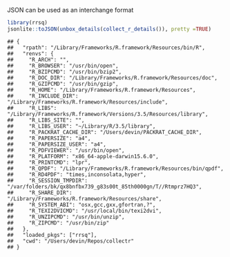 
<!-- README.md is generated from README.Rmd. Please edit that file -->

JSON can be used as an interchange format

``` r
library(rrsq)
jsonlite::toJSON(unbox_details(collect_r_details()), pretty =TRUE)
```

    ## {
    ##   "rpath": "/Library/Frameworks/R.framework/Resources/bin/R",
    ##   "renvs": {
    ##     "R_ARCH": "",
    ##     "R_BROWSER": "/usr/bin/open",
    ##     "R_BZIPCMD": "/usr/bin/bzip2",
    ##     "R_DOC_DIR": "/Library/Frameworks/R.framework/Resources/doc",
    ##     "R_GZIPCMD": "/usr/bin/gzip",
    ##     "R_HOME": "/Library/Frameworks/R.framework/Resources",
    ##     "R_INCLUDE_DIR": "/Library/Frameworks/R.framework/Resources/include",
    ##     "R_LIBS": "/Library/Frameworks/R.framework/Versions/3.5/Resources/library",
    ##     "R_LIBS_SITE": "",
    ##     "R_LIBS_USER": "~/Library/R/3.5/library",
    ##     "R_PACKRAT_CACHE_DIR": "/Users/devin/PACKRAT_CACHE_DIR",
    ##     "R_PAPERSIZE": "a4",
    ##     "R_PAPERSIZE_USER": "a4",
    ##     "R_PDFVIEWER": "/usr/bin/open",
    ##     "R_PLATFORM": "x86_64-apple-darwin15.6.0",
    ##     "R_PRINTCMD": "lpr",
    ##     "R_QPDF": "/Library/Frameworks/R.framework/Resources/bin/qpdf",
    ##     "R_RD4PDF": "times,inconsolata,hyper",
    ##     "R_SESSION_TMPDIR": "/var/folders/bk/qx8bnfbx739_g83s00t_85th0000gn/T//Rtmprz7HQ3",
    ##     "R_SHARE_DIR": "/Library/Frameworks/R.framework/Resources/share",
    ##     "R_SYSTEM_ABI": "osx,gcc,gxx,gfortran,?",
    ##     "R_TEXI2DVICMD": "/usr/local/bin/texi2dvi",
    ##     "R_UNZIPCMD": "/usr/bin/unzip",
    ##     "R_ZIPCMD": "/usr/bin/zip"
    ##   },
    ##   "loaded_pkgs": ["rrsq"],
    ##   "cwd": "/Users/devin/Repos/collectr"
    ## }
